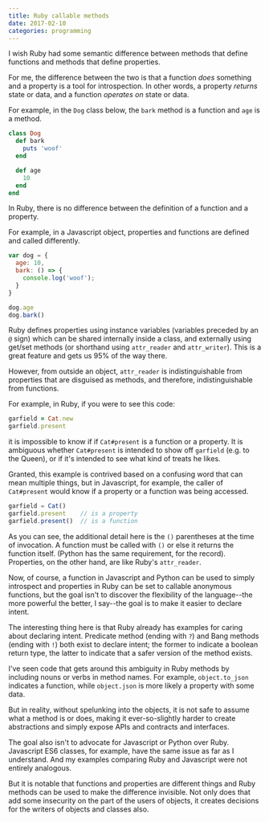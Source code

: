 ```yaml
---
title: Ruby callable methods
date: 2017-02-10
categories: programming
---
```


I wish Ruby had some semantic difference between methods that define
functions and methods that define properties.

For me, the difference between the two is that a function *does* something
and a property is a tool for introspection. In other words, a property *returns*
state or data, and a function *operates on* state or data.

For example, in the `Dog` class below, the `bark` method
is a function and `age` is a method.


```ruby
class Dog
  def bark
    puts 'woof'
  end

  def age
    10
  end
end
```

In Ruby, there is no difference between the definition of a function
and a property.

For example, in a Javascript object, properties and functions are
defined and called differently.

```javascript
var dog = {
  age: 10,
  bark: () => {
    console.log('woof');
  }
}

dog.age
dog.bark()
```

Ruby defines properties using instance variables (variables preceded by
an `@` sign) which can be shared internally inside a class, and externally
using get/set methods (or shorthand using `attr_reader` and `attr_writer`).
This is a great feature and gets us 95% of the way there.

However, from outside an object, `attr_reader` is indistinguishable from
properties that are disguised as methods, and therefore, indistinguishable from
functions.

For example, in Ruby, if you were to see this code:

```ruby
garfield = Cat.new
garfield.present
```

it is impossible to know if if `Cat#present` is a function or a property.
It is ambiguous whether `Cat#present` is intended to show off `garfield`
(e.g. to the Queen), or if it's intended to see what kind of treats he likes.

Granted, this example is contrived based on a confusing word that
can mean multiple things, but in Javascript, for example, the caller of
`Cat#present` would know if a property or a function was being accessed.

```javascript
garfield = Cat()
garfield.present    // is a property
garfield.present()  // is a function
```

As you can see, the additional detail here is the `()` parentheses at the time
of invocation. A function must be called with `()` or else it returns
the function itself. (Python has the same requirement, for the record).
Properties, on the other hand, are like Ruby's `attr_reader`.

Now, of course, a function in Javascript and Python can be used to simply introspect
and properties in Ruby can be set to callable anonymous functions, but the
goal isn't to discover the flexibility of the language--the
more powerful the better, I say--the goal is to make it easier to declare intent.

The interesting thing here is that Ruby already has examples for caring about
declaring intent. Predicate method (ending with `?`) and Bang methods (ending with `!`)
both exist to declare intent; the former to indicate a boolean return type,
the latter to indicate that a safer version of the method exists.

I've seen code that gets around this ambiguity in Ruby methods by including
nouns or verbs in method names. For example, `object.to_json` indicates a function,
while `object.json` is more likely a property with some data.

But in reality, without spelunking into the objects, it is not safe to assume
what a method is or does, making it ever-so-slightly harder to create
abstractions and simply expose APIs and contracts and interfaces.

The goal also isn't to advocate for Javascript or Python over Ruby.
Javascript ES6 classes, for example, have the same issue as far as I understand.
And my examples comparing Ruby and Javascript were not entirely analogous.

But it is notable that functions and properties are different things and
Ruby methods can be used to make the difference invisible. Not only does that
add some insecurity on the part of the users of objects, it creates decisions
for the writers of objects and classes also.
